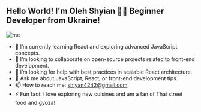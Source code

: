 ## Hello World! I'm Oleh Shyian 👨‍💻 Beginner Developer from Ukraine!
![me](https://media.giphy.com/media/qgQUggAC3Pfv687qPC/giphy.gif)

- 🌱 I’m currently learning React and exploring advanced JavaScript concepts.
- 👯 I’m looking to collaborate on open-source projects related to front-end development.
- 🤔 I’m looking for help with best practices in scalable React architecture.
- 💬 Ask me about JavaScript, React, or front-end development tips.
- 📫 How to reach me: shiyan4242@gmail.com
- ⚡ Fun fact: I love exploring new cuisines and am a fan of Thai street food and gyoza!

